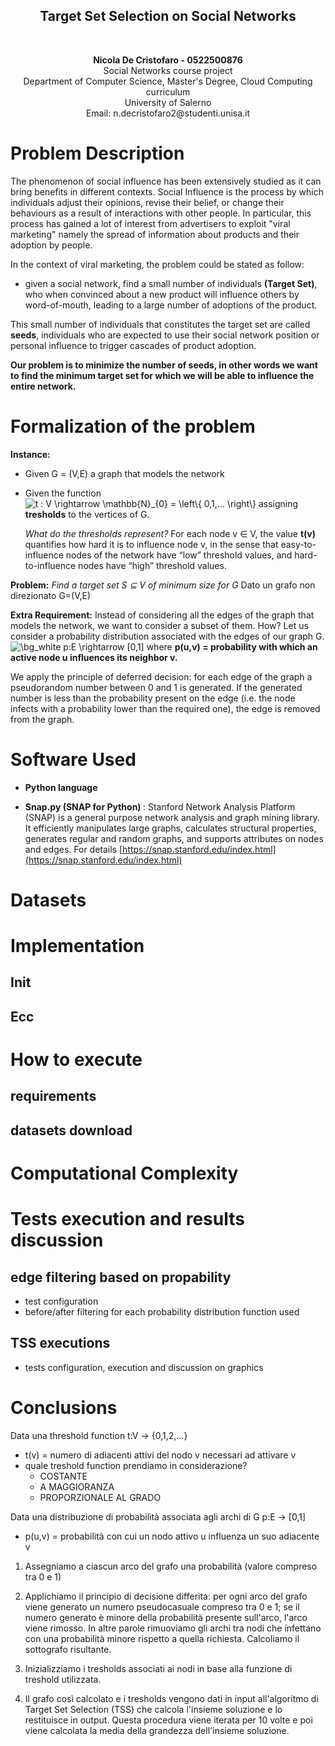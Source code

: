 <p align="center">
  <h2 align="center">Target Set Selection on Social Networks</h2>
    <br>
  <p align="center">
    <b>Nicola De Cristofaro - 0522500876</b><br>
    Social Networks course project <br>
	  Department of Computer Science, Master's Degree, Cloud Computing curriculum <br>
	  University of Salerno <br>
    Email: n.decristofaro2@studenti.unisa.it  
  </p>
</p>

# Problem Description
The phenomenon of social influence has been extensively studied as it can bring benefits in different contexts. Social Influence is the process by which individuals adjust their opinions, revise their belief, or change their behaviours as a result of interactions with other people. In particular, this process has gained a lot of interest from advertisers to exploit "viral marketing" namely the spread of information about products and their adoption by people.

In the context of viral marketing, the problem could be stated as follow: 
- given a social network, find a small number of individuals **(Target Set)**, who when convinced about a new product will influence others by word-of-mouth, leading to a large number of adoptions of the product.

This small number of individuals that constitutes the target set are called **seeds**, individuals who are expected to use their social network position or personal influence to trigger cascades of product adoption.

**Our problem is to minimize the number of seeds, in other words we want to find the minimum target set for which we will be able to influence the entire network.**

# Formalization of the problem
**Instance:**
- Given G = (V,E) a graph that models the network
- Given the function <img src="https://latex.codecogs.com/svg.image?t&space;:&space;V&space;\rightarrow&space;\mathbb{N}_{0}&space;=&space;\left\{&space;0,1,...&space;\right\}" title="t : V \rightarrow \mathbb{N}_{0} = \left\{ 0,1,... \right\}" /> assigning **tresholds** to the vertices of G. 
   
   *What do the thresholds represent?* For each node v ∈ V, the value **t(v)** quantifies how hard it is to influence node v, in the sense that easy-to-influence nodes of the network have “low” threshold values, and hard-to-influence nodes have “high” threshold values.

**Problem:**
*Find a target set S ⊆ V of minimum size for G*
Dato un grafo non direzionato G=(V,E)

**Extra Requirement:**
Instead of considering all the edges of the graph that models the network, we want to consider a subset of them. How? Let us consider a probability distribution associated with the edges of our graph G.
<img src="https://latex.codecogs.com/svg.image?\bg_white&space;p:E&space;\rightarrow&space;&space;[0,1]" title="\bg_white p:E \rightarrow [0,1]" /> where **p(u,v) = probability with which an active node u influences its neighbor v.**

We apply the principle of deferred decision: for each edge of the graph a pseudorandom number between 0 and 1 is generated. If the generated number is less than the probability present on the edge (i.e. the node infects with a probability lower than the required one), the edge is removed from the graph.

# Software Used
- <b> Python language</b> 

- <b> Snap.py (SNAP for Python) </b>: Stanford Network Analysis Platform (SNAP) is a general purpose network analysis and graph mining library. It efficiently manipulates large graphs, calculates structural properties, generates regular and random graphs, and supports attributes on nodes and edges. For details [https://snap.stanford.edu/index.html](https://snap.stanford.edu/index.html)

# Datasets


# Implementation

## Init

## Ecc

# How to execute

## requirements

## datasets download

# Computational Complexity

# Tests execution and results discussion

## edge filtering based on propability
- test configuration
- before/after filtering for each probability distribution function used

## TSS executions
- tests configuration, execution and discussion on graphics

# Conclusions


Data una threshold function t:V -> {0,1,2,…}
- t(v) = numero di adiacenti attivi del nodo v necessari ad attivare v
- quale treshold function prendiamo in considerazione?
    - COSTANTE
    - A MAGGIORANZA
    - PROPORZIONALE AL GRADO


Data una distribuzione di probabilità associata agli archi di G p:E -> [0,1]
- p(u,v) = probabilità con cui un nodo attivo u influenza un suo adiacente v


1. Assegniamo a ciascun arco del grafo una probabilità (valore compreso tra 0 e 1)

2. Applichiamo il principio di decisione differita: per ogni arco del grafo viene generato un numero pseudocasuale compreso tra 0 e 1; se il numero generato è minore della probabilità presente sull'arco, l'arco viene rimosso. In altre parole rimuoviamo gli archi tra nodi che infettano con una probabilità minore rispetto a quella richiesta. Calcoliamo il sottografo risultante.

3. Inizializziamo i tresholds associati ai nodi in base alla funzione di treshold utilizzata.

4. Il grafo così calcolato e i tresholds vengono dati in input all'algoritmo di Target Set Selection (TSS) che calcola l'insieme soluzione e lo restituisce in output. Questa procedura viene iterata per 10 volte e poi viene calcolata la media della grandezza dell'insieme soluzione.